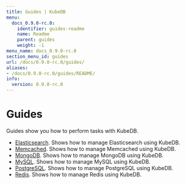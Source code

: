 ```yaml
---
title: Guides | KubeDB
menu:
  docs_0.9.0-rc.0:
    identifier: guides-readme
    name: Readme
    parent: guides
    weight: -1
menu_name: docs_0.9.0-rc.0
section_menu_id: guides
url: /docs/0.9.0-rc.0/guides/
aliases:
- /docs/0.9.0-rc.0/guides/README/
info:
  version: 0.9.0-rc.0
---
```


# Guides

Guides show you how to perform tasks with KubeDB.

- [Elasticsearch](/docs/0.9.0-rc.0/guides/elasticsearch/README). Shows how to manage Elasticsearch using KubeDB.
- [Memcached](/docs/0.9.0-rc.0/guides/memcached/README). Shows how to manage Memcached using KubeDB.
- [MongoDB](/docs/0.9.0-rc.0/guides/mongodb/README). Shows how to manage MongoDB using KubeDB.
- [MySQL](/docs/0.9.0-rc.0/guides/mysql/README). Shows how to manage MySQL using KubeDB.
- [PostgreSQL](/docs/0.9.0-rc.0/guides/postgres/README). Shows how to manage PostgreSQL using KubeDB.
- [Redis](/docs/0.9.0-rc.0/guides/redis/README). Shows how to manage Redis using KubeDB.
